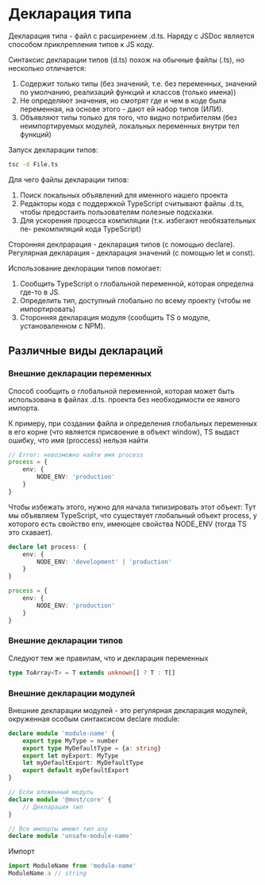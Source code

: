 # Декларация типа

Декларация типа - файл с расширением .d.ts.
Наряду с JSDoc является способом приклрепления типов к
JS коду.

Синтаксис декларации типов (d.ts) похож на обычные файлы (.ts),
но несколько отличается:
1. Содержит только типы (без значений, т.е. без переменных, значений
по умолчанию, реализаций функций и классов (только имена))
2. Не определяют значения, но смотрят где и чем в коде была переменная,
на основе этого - дают ей набор типов (ИЛИ).
3. Объявляют типы только для того, что видно потрибителям (без 
неимпортируемых модулей, локальных переменных внутри тел функций) 

Запуск декларации типов:
```bash
tsc -d File.ts
```

Для чего файлы декларации типов:
1. Поиск локальных объявлений для именного нашего проекта
2. Редакторы кода с поддержкой TypeScript считывают файлы .d.ts, чтобы 
предостаить пользователям полезные подсказки.
3. Для ускорения процесса компиляции (т.к. избегают необязательных пе-
рекомпиляций кода TypeScript)

Сторонняя деклрарация - декларация типов (с помощью declare).
Регулярная декларация - декларация значений (с помощью let и const).

Использование деклорации типов помогает:
1. Сообщить TypeScript о глобальной переменной, которая определна где-то в JS.
2. Определить тип, доступный глобально по всему проекту (чтобы не импортировать)
3. Сторонняя декларация модуля (сообщить TS о модуле, установаленном с NPM).

## Различные виды деклараций

### Внешние декларации переменных
Способ сообщить о глобальной переменной, которая может быть использована
в файлах .d.ts. проекта без необходимости ее явного импорта.

К примеру, при создании файла и определения глобальных переменных в его
корне (что является присвоение в объект window), TS выдаст ошибку, что 
имя (proccess) нельзя найти
```typescript
// Error: невозможно найти имя process
process = {
	env: {
		NODE_ENV: 'production'
	}
}
```
Чтобы избежать этого, нужно для начала типизировать этот объект:
Тут мы объявляем TypeScript, что существует глобальный объект process, у которого
есть свойство env, имеющее свойства NODE_ENV (тогда TS это схавает).
```typescript
declare let process: {
	env: {
		NODE_ENV: 'development' | 'production'
	}
}

process = {
	env: {
		NODE_ENV: 'production'
	}
}
```

### Внешние декларации типов

Следуют тем же правилам, что и декларация переменных
```typescript
type ToArray<T> = T extends unknown[] ? T : T[]
```

### Внешние декларации модулей

Внешние декларации модулей - это регулярная декларация модулей,
окруженная особым синтаксисом declare module:
```typescript
declare module 'module-name' {
	export type MyType = number
	export type MyDefaultType = {a: string}
	export let myExport: MyType
	let myDefaultExport: MyDefaultType
	export default myDefaultExport
}

// Если вложенный модуль
declare module '@most/core' {
	// Декларация тип
}

// Все импорты имеют тип any
declare module 'unsafe-module-name' 
```
Импорт
```typescript
import ModuleName from 'module-name'
ModuleName.a // string
```
